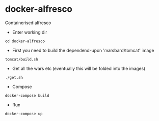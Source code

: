 # docker-alfresco

Containerised alfresco

* Enter working dir

`cd docker-alfresco`

* First you need to build the dependend-upon 'marsbard/tomcat' image

`tomcat/build.sh`

* Get all the wars etc (eventually this will be folded into the images)

`./get.sh`


* Compose

`docker-compose build`


* Run

`docker-compose up`
